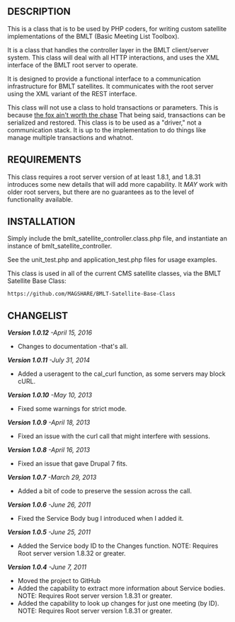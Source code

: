 DESCRIPTION
-----------

This is a class that is to be used by PHP coders, for writing custom satellite implementations
of the BMLT (Basic Meeting List Toolbox).

It is a class that handles the controller layer in the BMLT client/server system. This class will
deal with all HTTP interactions, and uses the XML interface of the BMLT root server to operate.

It is designed to provide a functional interface to a communication infrastructure for
BMLT satellites. It communicates with the root server using the XML variant of the REST
interface.

This class will not use a class to hold transactions or parameters. This is because [the
fox ain't worth the chase](http://philip.greenspun.com/humor/eecs-difference-explained)
That being said, transactions can be serialized and restored. This class is to be used as
a "driver," not a communication stack. It is up to the implementation to do things like
manage multiple transactions and whatnot.

REQUIREMENTS
------------

This class requires a root server version of at least 1.8.1, and 1.8.31 introduces some new details
that will add more capability. It *MAY* work with older root servers, but there are no guarantees as
to the level of functionality available.

 
INSTALLATION
------------

Simply include the bmlt_satellite_controller.class.php file, and instantiate an instance of
bmlt_satellite_controller.

See the unit_test.php and application_test.php files for usage examples.

This class is used in all of the current CMS satellite classes, via the BMLT Satellite Base Class:

    https://github.com/MAGSHARE/BMLT-Satellite-Base-Class

CHANGELIST
----------
***Version 1.0.12** -April 15, 2016*
* Changes to documentation -that's all.

***Version 1.0.11** -July 31, 2014*

* Added a useragent to the cal_curl function, as some servers may block cURL.

***Version 1.0.10** -May 10, 2013*

* Fixed some warnings for strict mode.

***Version 1.0.9** -April 18, 2013*

* Fixed an issue with the curl call that might interfere with sessions.

***Version 1.0.8** -April 16, 2013*

* Fixed an issue that gave Drupal 7 fits.

***Version 1.0.7** -March 29, 2013*

* Added a bit of code to preserve the session across the call.

***Version 1.0.6** -June 26, 2011*

* Fixed the Service Body bug I introduced when I added it.

***Version 1.0.5** -June 25, 2011*

* Added the Service body ID to the Changes function. NOTE: Requires Root server version 1.8.32 or greater.

***Version 1.0.4** -June 7, 2011*

* Moved the project to GitHub
* Added the capability to extract more information about Service bodies. NOTE: Requires Root server version 1.8.31 or greater.
* Added the capability to look up changes for just one meeting (by ID). NOTE: Requires Root server version 1.8.31 or greater.